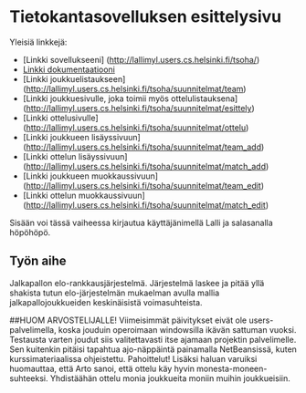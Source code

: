 # Tietokantasovelluksen esittelysivu

Yleisiä linkkejä:

* [Linkki sovellukseeni] (http://lallimyl.users.cs.helsinki.fi/tsoha/)
* [Linkki dokumentaatiooni](https://github.com/Harrihauki/Tsoha-Bootstrap/blob/master/doc/Dokumentaatio.pdf)
* [Linkki joukkuelistaukseen] (http://lallimyl.users.cs.helsinki.fi/tsoha/suunnitelmat/team)
* [Linkki joukkuesivulle, joka toimii myös ottelulistauksena] (http://lallimyl.users.cs.helsinki.fi/tsoha/suunnitelmat/esittely)
* [Linkki ottelusivulle] (http://lallimyl.users.cs.helsinki.fi/tsoha/suunnitelmat/ottelu)
* [Linkki joukkueen lisäyssivuun] (http://lallimyl.users.cs.helsinki.fi/tsoha/suunnitelmat/team_add)
* [Linkki ottelun lisäyssivuun] (http://lallimyl.users.cs.helsinki.fi/tsoha/suunnitelmat/match_add)
* [Linkki joukkueen muokkaussivuun] (http://lallimyl.users.cs.helsinki.fi/tsoha/suunnitelmat/team_edit)
* [Linkki ottelun muokkaussivuun] (http://lallimyl.users.cs.helsinki.fi/tsoha/suunnitelmat/match_edit)

Sisään voi tässä vaiheessa kirjautua käyttäjänimellä Lalli ja salasanalla höpöhöpö.

## Työn aihe

Jalkapallon elo-rankkausjärjestelmä. Järjestelmä laskee ja pitää yllä shakista tutun elo-järjestelmän mukaelman avulla mallia jalkapallojoukkueiden keskinäisistä voimasuhteista.

##HUOM ARVOSTELIJALLE! Viimeisimmät päivitykset eivät ole users-palvelimella, koska jouduin operoimaan windowsilla ikävän sattuman vuoksi. Testausta varten joudut siis valitettavasti itse ajamaan projektin palvelimelle. Sen kuitenkin pitäisi tapahtua ajo-näppäintä painamalla NetBeansissä, kuten kurssimateriaalissa ohjeistettu. Pahoittelut! Lisäksi haluan varuiksi huomauttaa, että Arto sanoi, että ottelu käy hyvin monesta-moneen-suhteeksi. Yhdistäähän ottelu monia joukkueita moniin muihin joukkueisiin.
